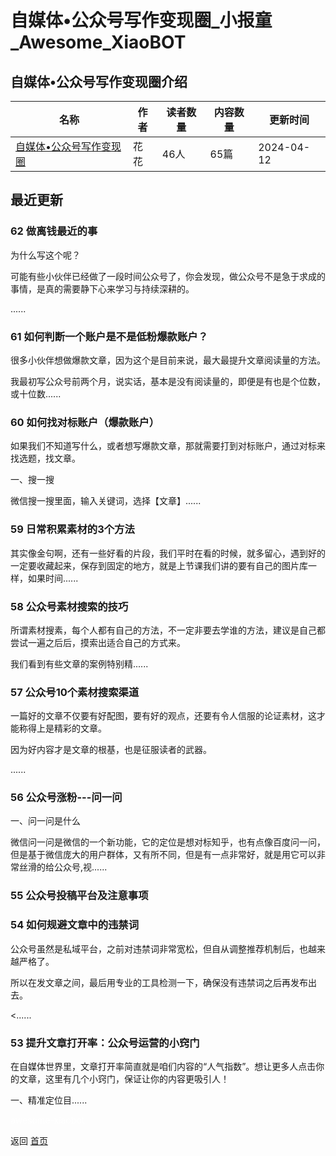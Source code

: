 # 自媒体•公众号写作变现圈_小报童_Awesome_XiaoBOT

## 自媒体•公众号写作变现圈介绍
>   
  


|名称|作者|读者数量|内容数量|更新时间|
|---|---|---|---|---|
|[自媒体•公众号写作变现圈](https://xiaobot.net/p/303872057?refer=0b133df9-27dc-423b-8101-639049001c13)|花花|46人|65篇|2024-04-12|

## 最近更新
### 62 做离钱最近的事

为什么写这个呢？

可能有些小伙伴已经做了一段时间公众号了，你会发现，做公众号不是急于求成的事情，是真的需要静下心来学习与持续深耕的。

......

### 61 如何判断一个账户是不是低粉爆款账户？

很多小伙伴想做爆款文章，因为这个是目前来说，最大最提升文章阅读量的方法。

我最初写公众号前两个月，说实话，基本是没有阅读量的，即便是有也是个位数，或十位数......

### 60 如何找对标账户（爆款账户）

如果我们不知道写什么，或者想写爆款文章，那就需要打到对标账户，通过对标来找选题，找文章。

一、搜一搜

微信搜一搜里面，输入关键词，选择【文章】......

### 59 日常积累素材的3个方法



其实像金句啊，还有一些好看的片段，我们平时在看的时候，就多留心，遇到好的一定要收藏起来，保存到固定的地方，就是上节课我们讲的要有自己的图片库一样，如果时间......

### 58 公众号素材搜索的技巧

所谓素材搜素，每个人都有自己的方法，不一定非要去学谁的方法，建议是自己都尝试一遍之后后，摸索出适合自己的方式来。



我们看到有些文章的案例特别精......

### 57 公众号10个素材搜索渠道

一篇好的文章不仅要有好配图，要有好的观点，还要有令人信服的论证素材，这才能称得上是精彩的文章。



因为好内容才是文章的根基，也是征服读者的武器。

......

### 56 公众号涨粉---问一问

一、问一问是什么

微信问一问是微信的一个新功能，它的定位是想对标知乎，也有点像百度问一问，但是基于微信庞大的用户群体，又有所不同，但是有一点非常好，就是用它可以非常丝滑的给公众号,视......

### 55 公众号投稿平台及注意事项

### 54 如何规避文章中的违禁词

公众号虽然是私域平台，之前对违禁词非常宽松，但自从调整推荐机制后，也越来越严格了。

所以在发文章之间，最后用专业的工具检测一下，确保没有违禁词之后再发布出去。

<......

### 53 提升文章打开率：公众号运营的小窍门

在自媒体世界里，文章打开率简直就是咱们内容的“人气指数”。想让更多人点击你的文章，这里有几个小窍门，保证让你的内容更吸引人！

一、精准定位目......


<a href="https://github.com/Reno9527/awesome-xiaobot" style="color: white; text-decoration: none;">awesome-xiaobot</a>

返回 [首页](../README.md)
